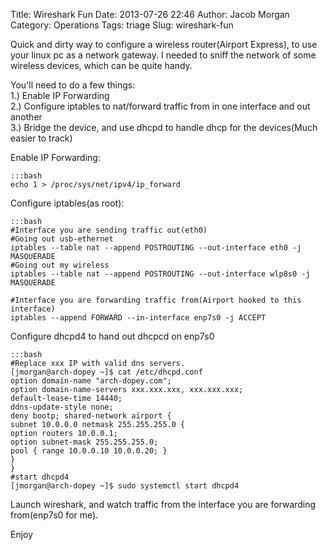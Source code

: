 Title: Wireshark Fun
Date: 2013-07-26 22:46
Author: Jacob Morgan
Category: Operations
Tags: triage
Slug: wireshark-fun

Quick and dirty way to configure a wireless router(Airport Express), to
use your linux pc as a network gateway. I needed to sniff the network of
some wireless devices, which can be quite handy.

You'll need to do a few things:  
1.) Enable IP Forwarding  
2.) Configure iptables to nat/forward traffic from in one interface and
out another  
3.) Bridge the device, and use dhcpd to handle dhcp for the
devices(Much easier to track)

Enable IP Forwarding:  

    :::bash  
    echo 1 > /proc/sys/net/ipv4/ip_forward  

Configure iptables(as root):  

    :::bash  
    #Interface you are sending traffic out(eth0)  
    #Going out usb-ethernet  
    iptables --table nat --append POSTROUTING --out-interface eth0 -j
    MASQUERADE  
    #Going out my wireless  
    iptables --table nat --append POSTROUTING --out-interface wlp8s0 -j
    MASQUERADE
    
    #Interface you are forwarding traffic from(Airport hooked to this
    interface)  
    iptables --append FORWARD --in-interface enp7s0 -j ACCEPT  

Configure dhcpd4 to hand out dhcpcd on enp7s0  

    :::bash  
    #Replace xxx IP with valid dns servers.  
    [jmorgan@arch-dopey ~]$ cat /etc/dhcpd.conf  
    option domain-name "arch-dopey.com";  
    option domain-name-servers xxx.xxx.xxx, xxx.xxx.xxx;  
    default-lease-time 14440;  
    ddns-update-style none;  
    deny bootp; shared-network airport {  
    subnet 10.0.0.0 netmask 255.255.255.0 {  
    option routers 10.0.0.1;  
    option subnet-mask 255.255.255.0;  
    pool { range 10.0.0.10 10.0.0.20; }  
    }  
    }  
    #start dhcpd4  
    [jmorgan@arch-dopey ~]$ sudo systemctl start dhcpd4  

Launch wireshark, and watch traffic from the interface you are
forwarding from(enp7s0 for me).

Enjoy
